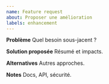 ```yaml
---
name: Feature request
about: Proposer une amélioration
labels: enhancement
---
```


**Problème**
Quel besoin sous\-jacent ?

**Solution proposée**
Résumé et impacts.

**Alternatives**
Autres approches.

**Notes**
Docs, API, sécurité.